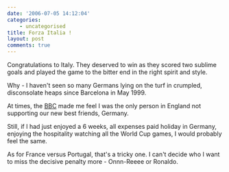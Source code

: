 ```yaml
---
date: '2006-07-05 14:12:04'
categories:
    - uncategorised
title: Forza Italia !
layout: post
comments: true
---
```


Congratulations to Italy. They deserved to win as they scored two
sublime goals and played the game to the bitter end in the right spirit
and style.

Why - I haven't seen so many Germans lying on the turf in crumpled,
disconsolate heaps since Barcelona in May 1999.

At times, the
[BBC](http://www.bbc.co.uk/blogs/worldcup/2006/07/why_i_want_germany_to_win_the.html)
made me feel I was the only person in England not supporting our new
best friends, Germany.

Still, if I had just enjoyed a 6 weeks, all expenses paid holiday in
Germany, enjoying the hospitality watching all the World Cup games, I
would probably feel the same.

As for France versus Portugal, that's a tricky one. I can't decide who I
want to miss the decisive penalty more - Onnn-Reeee or Ronaldo.
